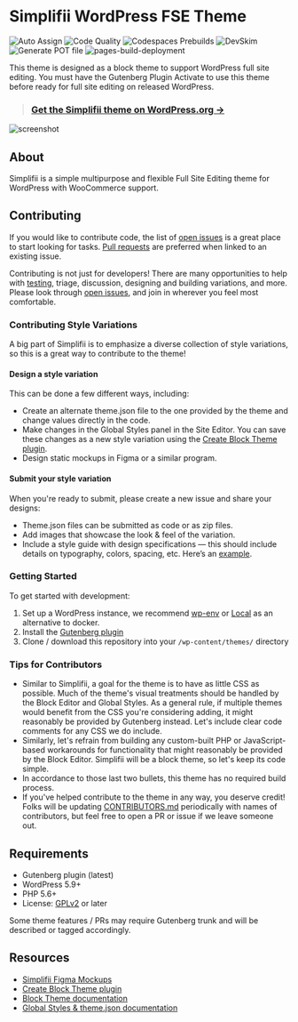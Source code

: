 # Simplifii WordPress FSE Theme

![Auto Assign](https://github.com/leogopal/simplifii/actions/workflows/auto-assign.yml/badge.svg) ![Code Quality](https://github.com/leogopal/simplifii/actions/workflows/lint.yml/badge.svg) ![Codespaces Prebuilds](https://github.com/leogopal/simplifii/actions/workflows/codespaces/create_codespaces_prebuilds/badge.svg) ![DevSkim](https://github.com/leogopal/simplifii/actions/workflows/devskim.yml/badge.svg) ![Generate POT file](https://github.com/leogopal/simplifii/actions/workflows/pot.yml/badge.svg) ![pages-build-deployment](https://github.com/leogopal/simplifii/actions/workflows/pages/pages-build-deployment/badge.svg)

This theme is designed as a block theme to support WordPress full site editing. You must have the Gutenberg Plugin Activate to use this theme before ready for full site editing on released WordPress.

> ### [**Get the Simplifii theme on WordPress.org →**](https://wordpress.org/themes/simplifii/)

![screenshot](https://user-images.githubusercontent.com/4948323/187812605-6ba0c71d-a08c-4123-91eb-42ff7373ba89.png)

## About

Simplifii is a simple multipurpose and flexible Full Site Editing theme for WordPress with WooCommerce support.

## Contributing

If you would like to contribute code, the list of [open issues](https://github.com/leogopal/simplifii/issues) is a great place to start looking for tasks. [Pull requests](https://github.com/leogopal/simplifii/pulls) are preferred when linked to an existing issue.

Contributing is not just for developers! There are many opportunities to help with [testing](#getting-started), triage, discussion, designing and building variations, and more. Please look through [open issues](https://github.com/leogopal/simplifii/issues), and join in wherever you feel most comfortable.

### Contributing Style Variations

A big part of Simplifii is to emphasize a diverse collection of style variations, so this is a great way to contribute to the theme!

#### Design a style variation

This can be done a few different ways, including:

- Create an alternate theme.json file to the one provided by the theme and change values directly in the code.
- Make changes in the Global Styles panel in the Site Editor. You can save these changes as a new style variation using the [Create Block Theme plugin](https://wordpress.org/plugins/create-block-theme/).
- Design static mockups in Figma or a similar program.

#### Submit your style variation

When you're ready to submit, please create a new issue and share your designs:

- Theme.json files can be submitted as code or as zip files.
- Add images that showcase the look & feel of the variation.
- Include a style guide with design specifications — this should include details on typography, colors, spacing, etc. Here’s an [example](https://www.figma.com/community/file/1136340417938880987).

### Getting Started

To get started with development:

1.  Set up a WordPress instance, we recommend [wp-env](https://developer.wordpress.org/block-editor/handbook/tutorials/devenv/) or [Local](https://localwp.com/) as an alternative to docker.
2.  Install the [Gutenberg plugin](https://wordpress.org/plugins/gutenberg/)
3.  Clone / download this repository into your `/wp-content/themes/` directory

### Tips for Contributors

- Similar to Simplifii, a goal for the theme is to have as little CSS as possible. Much of the theme's visual treatments should be handled by the Block Editor and Global Styles. As a general rule, if multiple themes would benefit from the CSS you're considering adding, it might reasonably be provided by Gutenberg instead. Let's include clear code comments for any CSS we do include.
- Similarly, let's refrain from building any custom-built PHP or JavaScript-based workarounds for functionality that might reasonably be provided by the Block Editor. Simplifii will be a block theme, so let's keep its code simple.
- In accordance to those last two bullets, this theme has no required build process.
- If you've helped contribute to the theme in any way, you deserve credit! Folks will be updating [CONTRIBUTORS.md](CONTRIBUTORS.md) periodically with names of contributors, but feel free to open a PR or issue if we leave someone out.

## Requirements

- Gutenberg plugin (latest)
- WordPress 5.9+
- PHP 5.6+
- License: [GPLv2](http://www.gnu.org/licenses/gpl-2.0.html) or later

Some theme features / PRs may require Gutenberg trunk and will be described or tagged accordingly.

## Resources

- [Simplifii Figma Mockups](https://www.figma.com/file/OxgciXlJT84BH1083xFjCY/Simplifii-Theme?node-id=301%3A469)
- [Create Block Theme plugin](https://github.com/WordPress/create-block-theme)
- [Block Theme documentation](https://developer.wordpress.org/block-editor/how-to-guides/themes/block-theme-overview)
- [Global Styles & theme.json documentation](https://developer.wordpress.org/block-editor/how-to-guides/themes/theme-json/)
